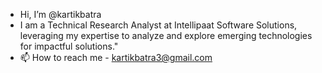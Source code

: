 - Hi, I’m @kartikbatra
- I am a Technical Research Analyst at Intellipaat Software Solutions, leveraging my expertise to analyze and explore emerging technologies for impactful solutions."
- 📫 How to reach me - kartikbatra3@gmail.com

<!---
kartikbatra/kartikbatra is a ✨ special ✨ repository because its `README.md` (this file) appears on your GitHub profile.
You can click the Preview link to take a look at your changes.
--->
